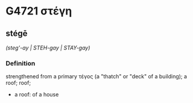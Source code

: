 # G4721 στέγη

## stégē

_(steg'-ay | STEH-gay | STAY-gay)_

### Definition

strengthened from a primary τέγος (a "thatch" or "deck" of a building); a roof; roof; 

- a roof: of a house
